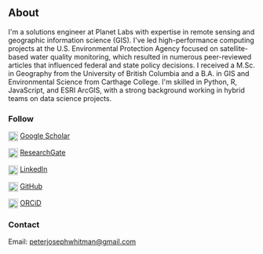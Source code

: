 ## About

I'm a solutions engineer at Planet Labs with expertise in remote sensing and geographic information science (GIS). I've led high-performance computing projects at the U.S. Environmental Protection Agency focused on satellite-based water quality monitoring, which resulted in numerous peer-reviewed articles that influenced federal and state policy decisions. I received a M.Sc. in Geography from the University of British Columbia and a B.A. in GIS and Environmental Science from Carthage College. I'm skilled in Python, R, JavaScript, and ESRI ArcGIS, with a strong background working in hybrid teams on data science projects.

### Follow
<p><img src="https://peterwhitman.github.io/logos/google_scholar.png" alt="google scholar logo" width="20px" height="20px" style="vertical-align: middle;">&nbsp;<a href="https://scholar.google.com/citations?user=LsvNktAAAAAJ&hl=en&authuser=1" class="follow">Google Scholar</a></p>

<p><img src="https://peterwhitman.github.io/logos/researchgate.png" alt="researchgate logo" width="20px" height="20px" style="vertical-align: middle;">&nbsp;<a href="https://www.researchgate.net/profile/Peter-Whitman-2" class="follow">ResearchGate</a></p>

<p><img src="https://peterwhitman.github.io/logos/linkedin.png" alt="linkedin logo" width="20px" height="20px" style="vertical-align: middle;">&nbsp;<a href="https://www.linkedin.com/in/peter-whitman/" class="follow">LinkedIn</a></p>

<p><img src="https://peterwhitman.github.io/logos/github.png" alt="github logo" width="20px" height="20px" style="vertical-align: middle;">&nbsp;<a href="https://github.com/peterwhitman" class="follow">GitHub</a></p>

<p><img src="https://peterwhitman.github.io/logos/orcid.png" alt="orcid logo" width="20px" height="20px" style="vertical-align: middle;">&nbsp;<a href="https://orcid.org/0000-0001-9207-0177" class="follow">ORCiD</a></p>

### Contact 

Email: [peterjosephwhitman@gmail.com](peterjosephwhitman@gmail.com)

